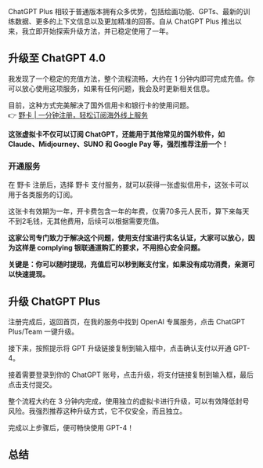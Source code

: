 ChatGPT Plus 相较于普通版本拥有众多优势，包括绘画功能、GPTs、最新的训练数据、更多的上下文信息以及更加精准的回答。自从 ChatGPT Plus 推出以来，我立即开始探索升级方法，并已稳定使用了一年。

## 升级至 ChatGPT 4.0

我发现了一个稳定的充值方法，整个流程流畅，大约在 1 分钟内即可完成充值。你可以放心使用这项服务，如果有任何问题，我会及时更新相关信息。

目前，这种方式完美解决了国外信用卡和银行卡的使用问题。  
👉 [野卡 | 一分钟注册，轻松订阅海外线上服务](https://bit.ly/bewildcard)

**这张虚拟卡不仅可以订阅 ChatGPT，还能用于其他常见的国外软件，如 Claude、Midjourney、SUNO 和 Google Pay 等，强烈推荐注册一个！**

### 开通服务

在 野卡 注册后，选择 野卡 支付服务，就可以获得一张虚拟信用卡，这张卡可以用于各类服务的订阅。

这张卡有效期为一年，开卡费包含一年的年费，仅需70多元人民币，算下来每天不到2毛钱，无其他费用，后续可以根据需要充值。

**这家公司专门致力于解决这个问题，使用支付宝进行实名认证，大家可以放心，因为这样是 complying 银联通道购汇的要求，不用担心安全问题。**

**关键是：你可以随时提现，充值后可以秒到账支付宝，如果没有成功消费，亲测可以快速提现。**

## 升级 ChatGPT Plus

注册完成后，返回首页，在我的服务中找到 OpenAI 专属服务，点击 ChatGPT Plus/Team 一键升级。

接下来，按照提示将 GPT 升级链接复制到输入框中，点击确认支付以开通 GPT-4。

接着需要登录到你的 ChatGPT 账号，点击升级，将支付链接复制到输入框，最后点击支付提交。

整个流程大约在 3 分钟内完成，使用独立的虚拟卡进行升级，可以有效降低封号风险。我强烈推荐这种升级方式，它不仅安全，而且独立。

完成以上步骤后，便可畅快使用 GPT-4！

## 总结